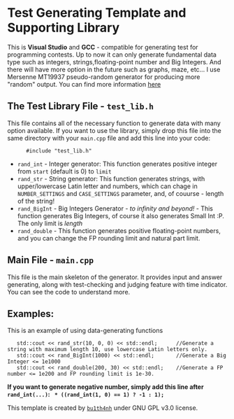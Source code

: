 # Test Generating Template and Supporting Library 

This is **Visual Studio** and **GCC** - compatible for generating test for programming contests. Up to now it can only generate fundamental data type such as integers, strings,floating-point number and Big Integers. And there will have more option in the future such as graphs, maze, etc... I use Mersenne MT19937 pseudo-random generator for producing more "random" output. You can find more information [here](https://en.wikipedia.org/wiki/Mersenne_Twister)

## The Test Library File - `test_lib.h`
This file contains all of the necessary function to generate data with many option available. If you want to use the library, simply drop this file into the same directory with your `main.cpp` file and add this line into your code:

          #include "test_lib.h"

   * `rand_int` - Integer generator: This function generates positive integer from `start` (default is 0) to `limit`
   * `rand_str` - String generator: This function generates strings, with upper/lowercase Latin letter and numbers, which can chage in `NUMBER_SETTINGS` and `CASE_SETTINGS` parameter, and, of couurse - length of the string!
   * `rand_BigInt` - Big Integers Generator - *to infinity and beyond!* - This function generates Big Integers, of course it also generates Small Int :P. The only limit is *length*
   * `rand_double` - This function generates positive floating-point numbers, and you can change the FP rounding limit and natural part limit.

## Main File - `main.cpp`
This file is the main skeleton of the generator. It provides input and answer generating, along with test-checking and judging feature with time indicator. You can see the code to understand more.

## Examples:
This is an example of using data-generating functions

       std::cout << rand_str(10, 0, 0) << std::endl;      //Generate a string with maximum length 10, use lowercase Latin letters only. 
       std::cout << rand_BigInt(1000) << std::endl;       //Generate a Big Integer <= 1e1000
       std::cout << rand_double(200, 30) << std::endl;    //Generate a FP number <= 1e200 and FP rounding limit is 1e-30.

**If you want to generate negative number, simply add this line after `rand_int(...)`: ` * ((rand_int(1, 0) == 1) ? -1 : 1);`**


This template is created by [`bu1th4nh`](https://github.com/bu1th4nh) under GNU GPL v3.0 license.
